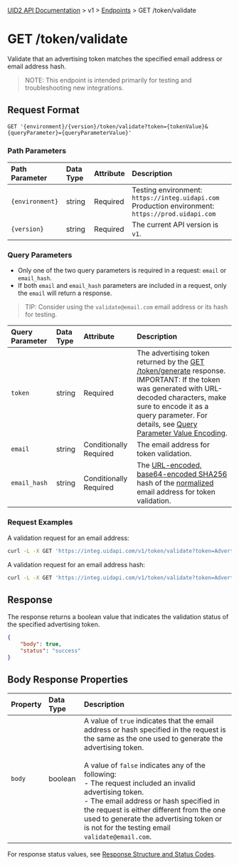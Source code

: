[UID2 API Documentation](../../README.md) > v1 > [Endpoints](./README.md) > GET /token/validate

# GET /token/validate
Validate that an advertising token matches the specified email address or email address hash. 

>NOTE: This endpoint is intended primarily for testing and troubleshooting new integrations. 

## Request  Format 

```GET '{environment}/{version}/token/validate?token={tokenValue}&{queryParameter}={queryParameterValue}'```

### Path Parameters

| Path Parameter | Data Type | Attribute | Description |
| :--- | :--- | :--- | :--- |
| `{environment}` | string | Required | Testing environment: `https://integ.uidapi.com`<br/>Production environment: `https://prod.uidapi.com` |
| `{version}` | string | Required | The current API version is `v1`. |


###  Query Parameters

* Only one of the two query parameters is required in a request: `email` or `email_hash`. 
* If both `email` and `email_hash` parameters are included in a request, only the `email` will return a response.

>TIP: Consider using the `validate@email.com` email address or its hash for testing.

| Query Parameter | Data Type | Attribute | Description |
| :--- | :--- | :--- | :--- |
| `token` | string | Required | The advertising token returned by the [GET /token/generate](./get-token-generate.md) response.<br/>IMPORTANT: If the token was generated with URL-decoded characters, make sure to encode it as a query parameter. For details, see [Query Parameter Value Encoding](../../../api/README.md#query-parameter-value-encoding). |
| `email` | string | Conditionally Required |  The email address for token validation. |
| `email_hash` | string | Conditionally Required | The [URL-encoded, base64-encoded SHA256](../../README.md#email-address-hash-encoding) hash of the [normalized](../../README.md#email-address-normalization) email address for token validation. |


### Request Examples

A validation request for an email address:

```sh
curl -L -X GET 'https://integ.uidapi.com/v1/token/validate?token=AdvertisingTokenmZ4dZgeuXXl6DhoXqbRXQbHlHhA96leN94U1uavZVspwKXlfWETZ3b%2FbesPFFvJxNLLySg4QEYHUAiyUrNncgnm7ppu0mi6wU2CW6hssiuEkKfstbo9XWgRUbWNTM%2BewMzXXM8G9j8Q%3D&email=validate@email.com' -H 'Authorization: Bearer YourTokenBV3tua4BXNw+HVUFpxLlGy8nWN6mtgMlIk='
```

A validation request for an email address hash:

```sh
curl -L -X GET 'https://integ.uidapi.com/v1/token/validate?token=AdvertisingTokenmZ4dZgeuXXl6DhoXqbRXQbHlHhA96leN94U1uavZVspwKXlfWETZ3b%2FbesPFFvJxNLLySg4QEYHUAiyUrNncgnm7ppu0mi6wU2CW6hssiuEkKfstbo9XWgRUbWNTM%2BewMzXXM8G9j8Q%3D&email_hash=eVvLS%2FVg%2BYZ6%2Bz3i0NOpSXYyQAfEXqCZ7BTpAjFUBUc%3D' -H 'Authorization: Bearer YourTokenBV3tua4BXNw+HVUFpxLlGy8nWN6mtgMlIk='
```

## Response

The response returns a boolean value that indicates the validation status of the specified advertising token. 


```json
{
    "body": true,
    "status": "success"
}
```

## Body Response Properties

| Property | Data Type | Description |
| :--- | :--- | :--- |
| `body` | boolean | A value of `true` indicates that the email address or hash specified in the request is the same as the one used to generate the advertising token.<br/><br/>A value of `false` indicates any of the following:<br/>- The request included an invalid advertising token.<br/>-  The email address or hash specified in the request is either different from the one used to generate the advertising token or is not for the testing email `validate@email.com`. |

For response status values, see [Response Structure and Status Codes](../../../api/README.md#response-structure-and-status-codes).
